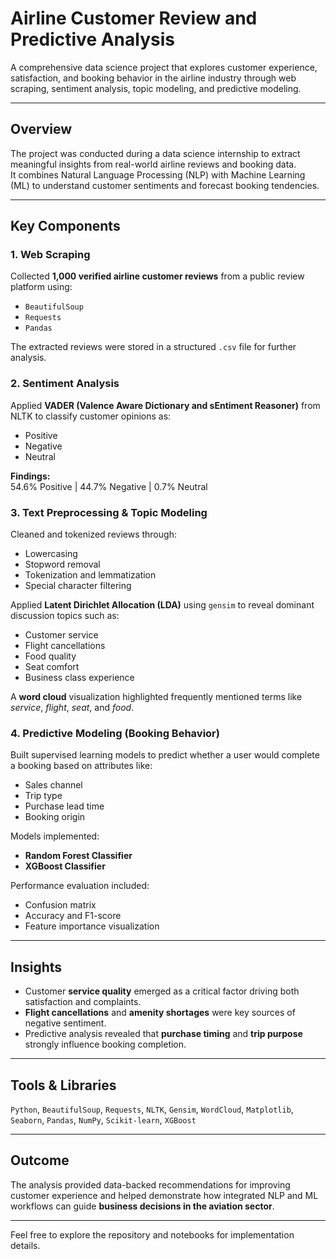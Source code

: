 # Airline Customer Review and Predictive Analysis
A comprehensive data science project that explores customer experience, satisfaction, and booking behavior in the airline industry through web scraping, sentiment analysis, topic modeling, and predictive modeling.

---

## Overview

The project was conducted during a data science internship to extract meaningful insights from real-world airline reviews and booking data.  
It combines Natural Language Processing (NLP) with Machine Learning (ML) to understand customer sentiments and forecast booking tendencies.

---

## Key Components

### 1. Web Scraping
Collected **1,000 verified airline customer reviews** from a public review platform using:
- `BeautifulSoup`
- `Requests`
- `Pandas`

The extracted reviews were stored in a structured `.csv` file for further analysis.

### 2. Sentiment Analysis
Applied **VADER (Valence Aware Dictionary and sEntiment Reasoner)** from NLTK to classify customer opinions as:
- Positive  
- Negative  
- Neutral  

**Findings:**  
54.6% Positive | 44.7% Negative | 0.7% Neutral

### 3. Text Preprocessing & Topic Modeling
Cleaned and tokenized reviews through:
- Lowercasing  
- Stopword removal  
- Tokenization and lemmatization  
- Special character filtering  

Applied **Latent Dirichlet Allocation (LDA)** using `gensim` to reveal dominant discussion topics such as:
- Customer service  
- Flight cancellations  
- Food quality  
- Seat comfort  
- Business class experience  

A **word cloud** visualization highlighted frequently mentioned terms like *service*, *flight*, *seat*, and *food*.

### 4. Predictive Modeling (Booking Behavior)
Built supervised learning models to predict whether a user would complete a booking based on attributes like:
- Sales channel  
- Trip type  
- Purchase lead time  
- Booking origin  

Models implemented:
- **Random Forest Classifier**
- **XGBoost Classifier**

Performance evaluation included:
- Confusion matrix  
- Accuracy and F1-score  
- Feature importance visualization

---

## Insights
- Customer **service quality** emerged as a critical factor driving both satisfaction and complaints.  
- **Flight cancellations** and **amenity shortages** were key sources of negative sentiment.  
- Predictive analysis revealed that **purchase timing** and **trip purpose** strongly influence booking completion.  

---

## Tools & Libraries
`Python`, `BeautifulSoup`, `Requests`, `NLTK`, `Gensim`, `WordCloud`, `Matplotlib`, `Seaborn`, `Pandas`, `NumPy`, `Scikit-learn`, `XGBoost`

---

## Outcome
The analysis provided data-backed recommendations for improving customer experience and helped demonstrate how integrated NLP and ML workflows can guide **business decisions in the aviation sector**.

---

Feel free to explore the repository and notebooks for implementation details.
